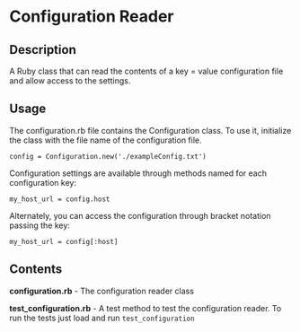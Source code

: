 # Configuration Reader
## Description
A Ruby class that can read the contents of a key = value configuration file and allow access to the settings.

## Usage
The configuration.rb file contains the Configuration class.  To use it, initialize the class with the file name of the configuration file.  

`config = Configuration.new('./exampleConfig.txt')`

Configuration settings are available through methods named for each configuration key:

`my_host_url = config.host`

Alternately, you can access the configuration through bracket notation passing the key:

`my_host_url = config[:host]`

## Contents

**configuration.rb** - The configuration reader class

**test_configuration.rb** - A test method to test the configuration reader.  To run the tests just load and run `test_configuration`

